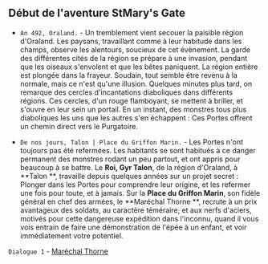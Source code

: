 ## Début de l'aventure StMary's Gate

- `An 492, Oraland.` - Un tremblement vient secouer la paisible région d'Oraland. Les paysans, travaillant comme à leur habitude dans les champs, observe les alentours, soucieux de cet évènement. La garde des différentes cités de la région se prépare à une invasion, pendant que les oiseaux s'envolent et que les bêtes paniquent. La région entière est plongée dans la frayeur. Soudain, tout semble être revenu à la normale, mais ce n'est qu'une illusion. Quelques minutes plus tard, on remarque des cercles d'incantations diaboliques dans différents régions. Ces cercles, d'un rouge flamboyant, se mettent à briller, et s'ouvre en leur sein un portail. En un instant, des monstres tous plus diaboliques les uns que les autres s'en échappent : Ces Portes offrent un chemin direct vers le Purgatoire.

- `De nos jours, Talon | Place du Griffon Marin.` - Les Portes n'ont toujours pas été refermées. Les habitants se sont habitués à ce danger permanent des monstres rodant un peu partout, et ont appris pour beaucoup à se battre. Le
  **Roi, Gyr Talon**, de la région d'Oraland, à **Talon
  **, travaille depuis quelques années sur un projet secret : Plonger dans les Portes pour comprendre leur origine, et les refermer une fois pour toute, et à jamais. Sur la
  **Place du Griffon Marin**, son fidèle général en chef des armées, le **Maréchal Thorne
  **, recrute à un prix avantageux des soldats, au caractère téméraire, et aux nerfs d'aciers, motivés pour cette dangereuse expédition dans l'inconnu, quand il vous vois entrain de faire une démonstration de l'épée à un enfant, et voir immédiatement votre potentiel.

`Dialogue 1` - [Maréchal Thorne](../characters/Marechal_Thorne.md#dialogue-1)
